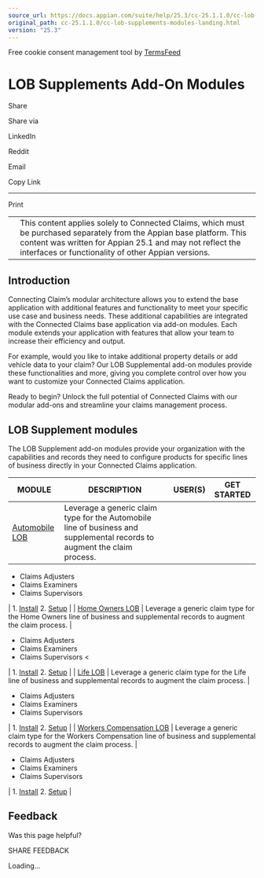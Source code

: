 ```yaml
---
source_url: https://docs.appian.com/suite/help/25.3/cc-25.1.1.0/cc-lob-supplements-modules-landing.html
original_path: cc-25.1.1.0/cc-lob-supplements-modules-landing.html
version: "25.3"
---
```


Free cookie consent management tool by [TermsFeed](https://www.termsfeed.com/)

# LOB Supplements Add-On Modules

Share

Share via

LinkedIn

Reddit

Email

Copy Link

* * *

Print

<table><tbody><tr><td><i class="fa fa-check-square-o" aria-hidden="true"></i></td><td>This content applies solely to Connected Claims, which must be purchased separately from the Appian base platform. This content was written for Appian 25.1 and may not reflect the interfaces or functionality of other Appian versions.</td></tr></tbody></table>

## Introduction

Connecting Claim’s modular architecture allows you to extend the base application with additional features and functionality to meet your specific use case and business needs. These additional capabilities are integrated with the Connected Claims base application via add-on modules. Each module extends your application with features that allow your team to increase their efficiency and output.

For example, would you like to intake additional property details or add vehicle data to your claim? Our LOB Supplemental add-on modules provide these functionalities and more, giving you complete control over how you want to customize your Connected Claims application.

Ready to begin? Unlock the full potential of Connected Claims with our modular add-ons and streamline your claims management process.

## LOB Supplement modules

The LOB Supplement add-on modules provide your organization with the capabilities and records they need to configure products for specific lines of business directly in your Connected Claims application.

| MODULE | DESCRIPTION | USER(S) | GET STARTED |
| --- | --- | --- | --- |
| [Automobile LOB](cc-lob-automobile-module-overview.html) | Leverage a generic claim type for the Automobile line of business and supplemental records to augment the claim process. |
-   Claims Adjusters
-   Claims Examiners
-   Claims Supervisors

 | 1\. [Install](cc-install-lob-automobile-module.html)
2\. [Setup](cc-setup-lob-automobile-module.html) |
| [Home Owners LOB](cc-lob-home-owners-module-overview.html) | Leverage a generic claim type for the Home Owners line of business and supplemental records to augment the claim process. |

-   Claims Adjusters
-   Claims Examiners
-   Claims Supervisors
<

 | 1\. [Install](cc-install-lob-home-owners-module.html)
2\. [Setup](cc-setup-lob-home-owners-module.html) |
| [Life LOB](cc-lob-life-module-overview.html) | Leverage a generic claim type for the Life line of business and supplemental records to augment the claim process. |

-   Claims Adjusters
-   Claims Examiners
-   Claims Supervisors

 | 1\. [Install](cc-install-lob-life-module.html)
2\. [Setup](cc-setup-lob-life-module.html) |
| [Workers Compensation LOB](cc-lob-workers-compensation-module-overview.html) | Leverage a generic claim type for the Workers Compensation line of business and supplemental records to augment the claim process. |

-   Claims Adjusters
-   Claims Examiners
-   Claims Supervisors

 | 1\. [Install](cc-install-lob-workers-compensation-module.html)
2\. [Setup](cc-setup-lob-workers-compensation-module.html) |

## Feedback

Was this page helpful?

SHARE FEEDBACK

Loading...